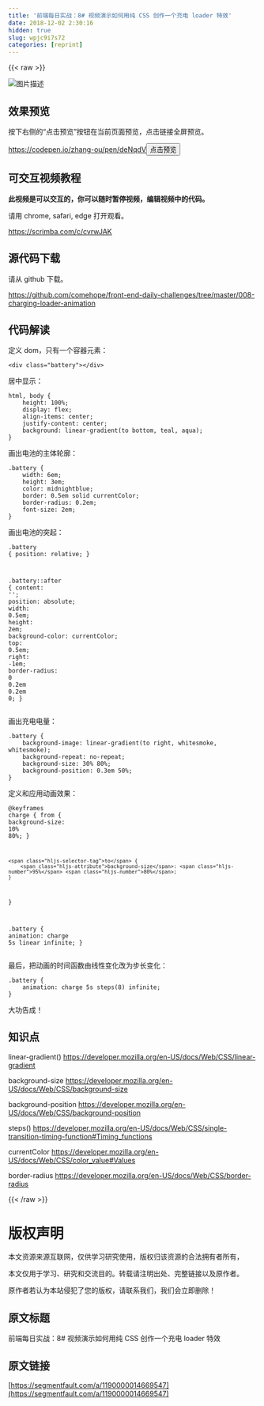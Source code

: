 ```yaml
---
title: '前端每日实战：8# 视频演示如何用纯 CSS 创作一个充电 loader 特效' 
date: 2018-12-02 2:30:16
hidden: true
slug: wpjc9i7s72
categories: [reprint]
---
```


{{< raw >}}

                    
<p><span class="img-wrap"><img data-src="/img/bVbcWRr?w=500&amp;h=500" src="https://static.alili.tech/img/bVbcWRr?w=500&amp;h=500" alt="图片描述" title="图片描述" style="cursor: pointer; display: inline;"></span></p>
<h2 id="articleHeader0">效果预览</h2>
<p>按下右侧的“点击预览”按钮在当前页面预览，点击链接全屏预览。</p>
<p><a href="https://codepen.io/zhang-ou/pen/deNqdV" rel="nofollow noreferrer" target="_blank">https://codepen.io/zhang-ou/pen/deNqdV</a><button class="btn btn-xs btn-default ml10 preview" data-url="zhang-ou/pen/deNqdV" data-typeid="3">点击预览</button></p>
<h2 id="articleHeader1">可交互视频教程</h2>
<p><strong>此视频是可以交互的，你可以随时暂停视频，编辑视频中的代码。</strong></p>
<p>请用 chrome, safari, edge 打开观看。</p>
<p><a href="https://scrimba.com/c/cvrwJAK" rel="nofollow noreferrer" target="_blank">https://scrimba.com/c/cvrwJAK</a></p>
<h2 id="articleHeader2">源代码下载</h2>
<p>请从 github 下载。</p>
<p><a href="https://github.com/comehope/front-end-daily-challenges/tree/master/008-charging-loader-animation" rel="nofollow noreferrer" target="_blank">https://github.com/comehope/front-end-daily-challenges/tree/master/008-charging-loader-animation</a></p>
<h2 id="articleHeader3">代码解读</h2>
<p>定义 dom，只有一个容器元素：</p>
<div class="widget-codetool" style="display:none;">
      <div class="widget-codetool--inner">
      <span class="selectCode code-tool" data-toggle="tooltip" data-placement="top" title="" data-original-title="全选"></span>
      <span type="button" class="copyCode code-tool" data-toggle="tooltip" data-placement="top" data-clipboard-text="<div class=&quot;battery&quot;></div>" title="" data-original-title="复制"></span>
      <span type="button" class="saveToNote code-tool" data-toggle="tooltip" data-placement="top" title="" data-original-title="放进笔记"></span>
      </div>
      </div><pre class="xml hljs"><code class="html" style="word-break: break-word; white-space: initial;"><span class="hljs-tag">&lt;<span class="hljs-name">div</span> <span class="hljs-attr">class</span>=<span class="hljs-string">"battery"</span>&gt;</span><span class="hljs-tag">&lt;/<span class="hljs-name">div</span>&gt;</span></code></pre>
<p>居中显示：</p>
<div class="widget-codetool" style="display:none;">
      <div class="widget-codetool--inner">
      <span class="selectCode code-tool" data-toggle="tooltip" data-placement="top" title="" data-original-title="全选"></span>
      <span type="button" class="copyCode code-tool" data-toggle="tooltip" data-placement="top" data-clipboard-text="html, body {
    height: 100%;
    display: flex;
    align-items: center;
    justify-content: center;
    background: linear-gradient(to bottom, teal, aqua);
}" title="" data-original-title="复制"></span>
      <span type="button" class="saveToNote code-tool" data-toggle="tooltip" data-placement="top" title="" data-original-title="放进笔记"></span>
      </div>
      </div><pre class="css hljs"><code class="css"><span class="hljs-selector-tag">html</span>, <span class="hljs-selector-tag">body</span> {
    <span class="hljs-attribute">height</span>: <span class="hljs-number">100%</span>;
    <span class="hljs-attribute">display</span>: flex;
    <span class="hljs-attribute">align-items</span>: center;
    <span class="hljs-attribute">justify-content</span>: center;
    <span class="hljs-attribute">background</span>: <span class="hljs-built_in">linear-gradient</span>(to bottom, teal, aqua);
}</code></pre>
<p>画出电池的主体轮廓：</p>
<div class="widget-codetool" style="display:none;">
      <div class="widget-codetool--inner">
      <span class="selectCode code-tool" data-toggle="tooltip" data-placement="top" title="" data-original-title="全选"></span>
      <span type="button" class="copyCode code-tool" data-toggle="tooltip" data-placement="top" data-clipboard-text=".battery {
    width: 6em;
    height: 3em;
    color: midnightblue;
    border: 0.5em solid currentColor;
    border-radius: 0.2em;
    font-size: 2em;
}" title="" data-original-title="复制"></span>
      <span type="button" class="saveToNote code-tool" data-toggle="tooltip" data-placement="top" title="" data-original-title="放进笔记"></span>
      </div>
      </div><pre class="css hljs"><code class="css"><span class="hljs-selector-class">.battery</span> {
    <span class="hljs-attribute">width</span>: <span class="hljs-number">6em</span>;
    <span class="hljs-attribute">height</span>: <span class="hljs-number">3em</span>;
    <span class="hljs-attribute">color</span>: midnightblue;
    <span class="hljs-attribute">border</span>: <span class="hljs-number">0.5em</span> solid currentColor;
    <span class="hljs-attribute">border-radius</span>: <span class="hljs-number">0.2em</span>;
    <span class="hljs-attribute">font-size</span>: <span class="hljs-number">2em</span>;
}</code></pre>
<p>画出电池的突起：</p>
<div class="widget-codetool" style="display:none;">
      <div class="widget-codetool--inner">
      <span class="selectCode code-tool" data-toggle="tooltip" data-placement="top" title="" data-original-title="全选"></span>
      <span type="button" class="copyCode code-tool" data-toggle="tooltip" data-placement="top" data-clipboard-text=".battery {
    position: relative;
}

.battery::after {
    content: '';
    position: absolute;
    width: 0.5em;
    height: 2em;
    background-color: currentColor;
    top: 0.5em;
    right: -1em;
    border-radius: 0 0.2em 0.2em 0;
}" title="" data-original-title="复制"></span>
      <span type="button" class="saveToNote code-tool" data-toggle="tooltip" data-placement="top" title="" data-original-title="放进笔记"></span>
      </div>
      </div><pre class="css hljs"><code class="css"><span class="hljs-selector-class">.battery</span> {
    <span class="hljs-attribute">position</span>: relative;
}

<span class="hljs-selector-class">.battery</span><span class="hljs-selector-pseudo">::after</span> {
    <span class="hljs-attribute">content</span>: <span class="hljs-string">''</span>;
    <span class="hljs-attribute">position</span>: absolute;
    <span class="hljs-attribute">width</span>: <span class="hljs-number">0.5em</span>;
    <span class="hljs-attribute">height</span>: <span class="hljs-number">2em</span>;
    <span class="hljs-attribute">background-color</span>: currentColor;
    <span class="hljs-attribute">top</span>: <span class="hljs-number">0.5em</span>;
    <span class="hljs-attribute">right</span>: -<span class="hljs-number">1em</span>;
    <span class="hljs-attribute">border-radius</span>: <span class="hljs-number">0</span> <span class="hljs-number">0.2em</span> <span class="hljs-number">0.2em</span> <span class="hljs-number">0</span>;
}</code></pre>
<p>画出充电电量：</p>
<div class="widget-codetool" style="display:none;">
      <div class="widget-codetool--inner">
      <span class="selectCode code-tool" data-toggle="tooltip" data-placement="top" title="" data-original-title="全选"></span>
      <span type="button" class="copyCode code-tool" data-toggle="tooltip" data-placement="top" data-clipboard-text=".battery {
    background-image: linear-gradient(to right, whitesmoke, whitesmoke);
    background-repeat: no-repeat;
    background-size: 30% 80%;
    background-position: 0.3em 50%;
}" title="" data-original-title="复制"></span>
      <span type="button" class="saveToNote code-tool" data-toggle="tooltip" data-placement="top" title="" data-original-title="放进笔记"></span>
      </div>
      </div><pre class="css hljs"><code class="css"><span class="hljs-selector-class">.battery</span> {
    <span class="hljs-attribute">background-image</span>: <span class="hljs-built_in">linear-gradient</span>(to right, whitesmoke, whitesmoke);
    <span class="hljs-attribute">background-repeat</span>: no-repeat;
    <span class="hljs-attribute">background-size</span>: <span class="hljs-number">30%</span> <span class="hljs-number">80%</span>;
    <span class="hljs-attribute">background-position</span>: <span class="hljs-number">0.3em</span> <span class="hljs-number">50%</span>;
}</code></pre>
<p>定义和应用动画效果：</p>
<div class="widget-codetool" style="display:none;">
      <div class="widget-codetool--inner">
      <span class="selectCode code-tool" data-toggle="tooltip" data-placement="top" title="" data-original-title="全选"></span>
      <span type="button" class="copyCode code-tool" data-toggle="tooltip" data-placement="top" data-clipboard-text="@keyframes charge {
    from {
        background-size: 10% 80%;
    }

    to {
        background-size: 95% 80%;
    }
}

.battery {
    animation: charge 5s linear infinite;
}" title="" data-original-title="复制"></span>
      <span type="button" class="saveToNote code-tool" data-toggle="tooltip" data-placement="top" title="" data-original-title="放进笔记"></span>
      </div>
      </div><pre class="css hljs"><code class="css">@<span class="hljs-keyword">keyframes</span> charge {
    <span class="hljs-selector-tag">from</span> {
        <span class="hljs-attribute">background-size</span>: <span class="hljs-number">10%</span> <span class="hljs-number">80%</span>;
    }

    <span class="hljs-selector-tag">to</span> {
        <span class="hljs-attribute">background-size</span>: <span class="hljs-number">95%</span> <span class="hljs-number">80%</span>;
    }
}

<span class="hljs-selector-class">.battery</span> {
    <span class="hljs-attribute">animation</span>: charge <span class="hljs-number">5s</span> linear infinite;
}</code></pre>
<p>最后，把动画的时间函数由线性变化改为步长变化：</p>
<div class="widget-codetool" style="display:none;">
      <div class="widget-codetool--inner">
      <span class="selectCode code-tool" data-toggle="tooltip" data-placement="top" title="" data-original-title="全选"></span>
      <span type="button" class="copyCode code-tool" data-toggle="tooltip" data-placement="top" data-clipboard-text=".battery {
    animation: charge 5s steps(8) infinite;
}" title="" data-original-title="复制"></span>
      <span type="button" class="saveToNote code-tool" data-toggle="tooltip" data-placement="top" title="" data-original-title="放进笔记"></span>
      </div>
      </div><pre class="css hljs"><code class="css"><span class="hljs-selector-class">.battery</span> {
    <span class="hljs-attribute">animation</span>: charge <span class="hljs-number">5s</span> <span class="hljs-built_in">steps</span>(8) infinite;
}</code></pre>
<p>大功告成！</p>
<h2 id="articleHeader4">知识点</h2>
<p>linear-gradient() <a href="https://developer.mozilla.org/en-US/docs/Web/CSS/linear-gradient" rel="nofollow noreferrer" target="_blank">https://developer.mozilla.org/en-US/docs/Web/CSS/linear-gradient</a></p>
<p>background-size <a href="https://developer.mozilla.org/en-US/docs/Web/CSS/background-size" rel="nofollow noreferrer" target="_blank">https://developer.mozilla.org/en-US/docs/Web/CSS/background-size</a></p>
<p>background-position <a href="https://developer.mozilla.org/en-US/docs/Web/CSS/background-position" rel="nofollow noreferrer" target="_blank">https://developer.mozilla.org/en-US/docs/Web/CSS/background-position</a></p>
<p>steps() <a href="https://developer.mozilla.org/en-US/docs/Web/CSS/single-transition-timing-function#Timing_functions" rel="nofollow noreferrer" target="_blank">https://developer.mozilla.org/en-US/docs/Web/CSS/single-transition-timing-function#Timing_functions</a></p>
<p>currentColor <a href="https://developer.mozilla.org/en-US/docs/Web/CSS/color_value#Values" rel="nofollow noreferrer" target="_blank">https://developer.mozilla.org/en-US/docs/Web/CSS/color_value#Values</a></p>
<p>border-radius <a href="https://developer.mozilla.org/en-US/docs/Web/CSS/border-radius" rel="nofollow noreferrer" target="_blank">https://developer.mozilla.org/en-US/docs/Web/CSS/border-radius</a></p>

                
{{< /raw >}}

# 版权声明
本文资源来源互联网，仅供学习研究使用，版权归该资源的合法拥有者所有，

本文仅用于学习、研究和交流目的。转载请注明出处、完整链接以及原作者。

原作者若认为本站侵犯了您的版权，请联系我们，我们会立即删除！

## 原文标题
前端每日实战：8# 视频演示如何用纯 CSS 创作一个充电 loader 特效

## 原文链接
[https://segmentfault.com/a/1190000014669547](https://segmentfault.com/a/1190000014669547)

